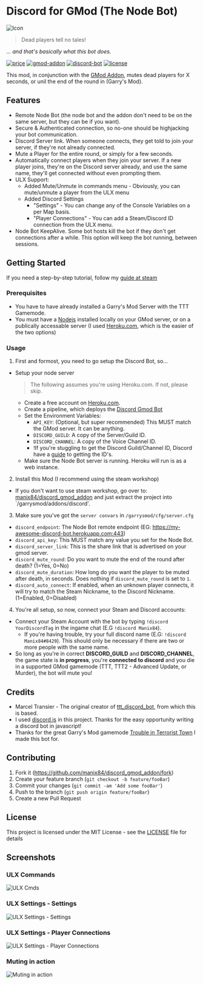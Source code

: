 # Discord for GMod (The Node Bot)

![Icon](https://raw.githubusercontent.com/manix84/discord_gmod_addon/master/images/icon/icon_128x.png)

>Dead players tell no tales!

*... and that's basically what this bot does.*

[![price](https://img.shields.io/badge/price-free-brightgreen.svg)](LICENSE)
[![gmod-addon](https://img.shields.io/badge/gmod-addon-_.svg?colorB=1194EF)](https://wiki.garrysmod.com)
[![discord-bot](https://img.shields.io/badge/discord-bot-_.svg?colorB=8C9EFF)](https://discord.js.org)
[![license](https://img.shields.io/github/license/manix84/discord_gmod_bot.svg)](LICENSE)

This mod, in conjunction with the [GMod Addon](https://github.com/manix84/discord_gmod_addon), mutes dead players for X seconds, or unil the end of the round in (Garry's Mod).

## Features
- Remote Node Bot (the node bot and the addon don't need to be on the same server, but they can be if you want).
- Secure & Authenticated connection, so no-one should be highjacking your bot communication.
- Discord Server link. When someone connects, they get told to join your server, if they're not already connected.
- Mute a Player for the entire round, or simply for a few seconds.
- Automatically connect players when they join your server. If a new player joins, they're on the Discord server already, and use the same name, they'll get connected without even prompting them.
- ULX Support:
  - Added Mute/Unmute in commands menu - Obviously, you can mute/unmute a player from the ULX menu
  - Added Discord Settings
    - "Settings" - You can change any of the Console Variables on a per Map basis.
    - "Player Connections" - You can add a Steam/Discord ID connection from the ULX menu.
- Node Bot KeepAlive. Some bot hosts kill the bot if they don't get connections after a while. This option will keep the bot running, between sessions.
    
## Getting Started
If you need a step-by-step tutorial, follow my [guide at steam](http://steamcommunity.com/sharedfiles/filedetails/?id=1351369388)

### Prerequisites
- You have to have already installed a Garry's Mod Server with the TTT Gamemode.
- You must have a [Nodejs](https://nodejs.org) installed locally on your GMod server, or on a publically accessable server (I used [Heroku.com](https://heroku.com), which is the easier of the two options)

### Usage

1. First and formost, you need to go setup the Discord Bot, so...
  - Setup your node server
    > The following assumes you're using Heroku.com. If not, please skip.
    - Create a free account on [Heroku.com](https://heroku.com).
    - Create a pipeline, which deploys the [Discord Gmod Bot](https://github.com/manix84/discord_gmod_bot.git)
    - Set the Environment Variables:
      - `API_KEY`: (Optional, but super recommended) This MUST match the GMod server. It can be anything.
      - `DISCORD_GUILD`: A copy of the Server/Guild ID.
      - `DISCORD_CHANNEL`: A copy of the Voice Channel ID.
      - !If you're stuggling to get the Discord Guild/Channel ID, Discord have a [guide](https://support.discord.com/hc/en-us/articles/206346498-Where-can-I-find-my-User-Server-Message-ID-) to getting the ID's.
    - Make sure the Node Bot server is running. Heroku will run is as a web instance.
2. Install this Mod (I recommend using the steam workshop)
  - If you don't want to use steam workshop, go over to: [manix84/discord_gmod_addon](https://github.com/manix84/discord_gmod_addon.git) and just extract the project into `/garrysmod/addons/discord'.
3. Make sure you've got the `server convars` in `/garrysmod/cfg/server.cfg`
  - `discord_endpoint`: The Node Bot remote endpoint (EG: https://my-awesome-discord-bot.herokuapp.com:443)
  - `discord_api_key`: This MUST match any value you set for the Node Bot. 
  - `discord_server_link`: This is the share link that is advertised on your gmod server.
  - `discord_mute_round`: Do you want to mute the end of the round after death? (1=Yes, 0=No)
  - `discord_mute_duration`: How long do you want the player to be muted after death, in seconds. Does nothing if `discord_mute_round` is set to `1`.
  - `discord_auto_connect`: If enabled, when an unknown player connects, it will try to match the Steam Nickname, to the Discord Nickname.  (1=Enabled, 0=Disabled)
4. You're all setup, so now, connect your Steam and Discord accounts:
  - Connect your Steam Account with the bot by typing `!discord YourDiscordTag` in the ingame chat (E.G `!discord Manix84`).
    - If you're having trouble, try your full discord name (E.G: `!discord Manix84#8429`). This should only be necessary if there are two or more people with the same name.
  - So long as you're in correct **DISCORD_GUILD** and **DISCORD_CHANNEL**, the game state is **in progress**, you're **connected to discord** and you die in a supported GMod gamemode (TTT, TTT2 - Advanced Update, or Murder), the bot will mute you!

## Credits

- Marcel Transier - The original creator of [ttt_discord_bot](https://github.com/marceltransier/ttt_discord_bot.git), from which this is based.
- I used [discord.js](https://discord.js.org) in this project. Thanks for the easy opportunity writing a discord bot in javascript!
- Thanks for the great Garry's Mod gamemode [Trouble in Terrorist Town](http://ttt.badking.net) I made this bot for.

## Contributing

1. Fork it (<https://github.com/manix84/discord_gmod_addon/fork>)
2. Create your feature branch (`git checkout -b feature/fooBar`)
3. Commit your changes (`git commit -am 'Add some fooBar'`)
4. Push to the branch (`git push origin feature/fooBar`)
5. Create a new Pull Request

## License
This project is licensed under the MIT License - see the [LICENSE](LICENSE) file for details

## Screenshots
### ULX Commands
![ULX Cmds](https://i.imgur.com/pWUKAO8.png)

### ULX Settings - Settings
![ULX Settings - Settings](https://i.imgur.com/9hh9Syk.png)

### ULX Settings - Player Connections
![ULX Settings - Player Connections](https://i.imgur.com/r1caKBV.png)

### Muting in action
![Muting in action](https://i.imgur.com/a2eBESP.png)
